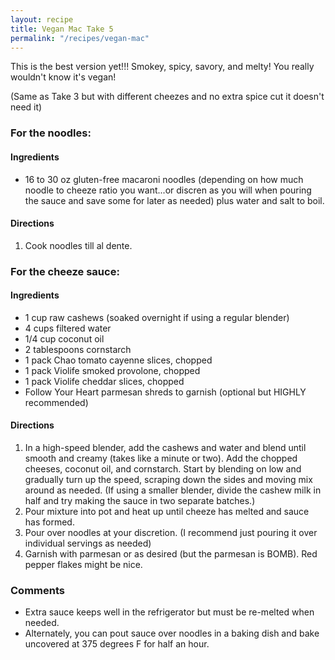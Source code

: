 ```yaml
---
layout: recipe
title: Vegan Mac Take 5
permalink: "/recipes/vegan-mac"
---
```


This is the best version yet!!!
Smokey, spicy, savory, and melty!
You really wouldn't know it's vegan!

(Same as Take 3 but with different cheezes and no extra spice cut it doesn't need it)

### For the noodles:
#### Ingredients
* 16 to 30 oz gluten-free macaroni noodles (depending on how much noodle to cheeze ratio you want...or discren as you will when pouring the sauce and save some for later as needed) plus water and salt to boil.

#### Directions
1. Cook noodles till al dente.

### For the cheeze sauce:
#### Ingredients
* 1 cup raw cashews (soaked overnight if using a regular blender)
* 4 cups filtered water
* 1/4 cup coconut oil
* 2 tablespoons cornstarch
* 1 pack Chao tomato cayenne slices, chopped
* 1 pack Violife smoked provolone, chopped
* 1 pack Violife cheddar slices, chopped
* Follow Your Heart parmesan shreds to garnish (optional but HIGHLY recommended)

#### Directions
1. In a high-speed blender, add the cashews and water and blend until smooth and creamy (takes like a minute or two). 
  Add the chopped cheeses, coconut oil, and cornstarch.
   Start by blending on low and gradually turn up the speed, scraping down the sides and moving mix around as needed.
   (If using a smaller blender, divide the cashew milk in half and try making the sauce in two separate batches.)
2. Pour mixture into pot and heat up until cheeze has melted and sauce has formed.
3. Pour over noodles at your discretion.
   (I recommend just pouring it over individual servings as needed)
4. Garnish with parmesan or as desired (but the parmesan is BOMB).
   Red pepper flakes might be nice.

### Comments
* Extra sauce keeps well in the refrigerator but must be re-melted when needed.
* Alternately, you can pout sauce over noodles in a baking dish and bake uncovered at 375 degrees F for half an hour.

